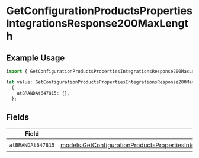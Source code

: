 # GetConfigurationProductsPropertiesIntegrationsResponse200MaxLength

## Example Usage

```typescript
import { GetConfigurationProductsPropertiesIntegrationsResponse200MaxLength } from "@vercel/sdk/models/getconfigurationproductsop.js";

let value: GetConfigurationProductsPropertiesIntegrationsResponse200MaxLength =
  {
    atBRANDAt647815: {},
  };
```

## Fields

| Field                                                                                                                                                                                                                                                                        | Type                                                                                                                                                                                                                                                                         | Required                                                                                                                                                                                                                                                                     | Description                                                                                                                                                                                                                                                                  |
| ---------------------------------------------------------------------------------------------------------------------------------------------------------------------------------------------------------------------------------------------------------------------------- | ---------------------------------------------------------------------------------------------------------------------------------------------------------------------------------------------------------------------------------------------------------------------------- | ---------------------------------------------------------------------------------------------------------------------------------------------------------------------------------------------------------------------------------------------------------------------------- | ---------------------------------------------------------------------------------------------------------------------------------------------------------------------------------------------------------------------------------------------------------------------------- |
| `atBRANDAt647815`                                                                                                                                                                                                                                                            | [models.GetConfigurationProductsPropertiesIntegrationsResponse200ApplicationJSONResponseBodyProductsMetadataSchema6AtBRANDAt647815](../models/getconfigurationproductspropertiesintegrationsresponse200applicationjsonresponsebodyproductsmetadataschema6atbrandat647815.md) | :heavy_check_mark:                                                                                                                                                                                                                                                           | N/A                                                                                                                                                                                                                                                                          |